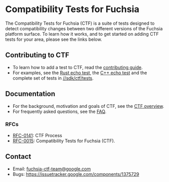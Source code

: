 # Compatibility Tests for Fuchsia

The Compatibility Tests for Fuchsia (CTF) is a suite of tests designed
to detect compatibility changes between two different versions of the
Fuchsia platform surface.  To learn how it works, and to get started on adding
CTF tests for your area, please see the links below.

## Contributing to CTF

* To learn how to add a test to CTF, read the [contributing guide].
* For examples, see the [Rust echo test], the [C++ echo test] and the complete
  set of tests in [//sdk/ctf/tests][all tests].

## Documentation

* For the background, motivation and goals of CTF, see the [CTF overview].
* For frequently asked questions, see the [FAQ].

### RFCs

* [RFC-0141]: CTF Process
* [RFC-0015]: Compatibility Tests for Fuchsia (CTF).

## Contact

* Email: <fuchsia-ctf-team@google.com>
* Bugs: <https://issuetracker.google.com/components/1375729>

<!-- Links. Please link source code to https://cs.opensource.google -->
[all tests]: https://cs.opensource.google/fuchsia/fuchsia/+/main:sdk/ctf/tests
[contributing guide]: /docs/development/testing/ctf/contributing_tests.md
[CTF overview]: /docs/development/testing/ctf/compatibility_testing.md
[FAQ]: /docs/development/testing/ctf/faq.md
[RFC-0015]: /docs/contribute/governance/rfcs/0015_cts.md
[RFC-0141]: /docs/contribute/governance/rfcs/0141_cts_process.md
[C++ echo test]: /sdk/ctf/tests/examples/fidl/fuchsia.examples/cc/
[Rust echo test]: /sdk/ctf/tests/examples/fidl/fuchsia.examples/rust/
